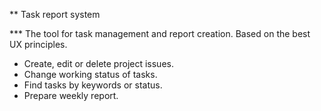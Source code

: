 ** Task report system

*** The tool for task management and report creation. Based on the best UX principles.
- Create, edit or delete project issues. 
- Change working status of tasks.
- Find tasks by keywords or status.
- Prepare weekly report.